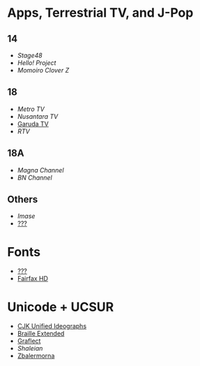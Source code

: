 # Apps, Terrestrial TV, and J-Pop
## 14
* _Stage48_
* _Hello! Project_
* _Momoiro Clover Z_
## 18
* _Metro TV_
* _Nusantara TV_
* [Garuda TV](https://garuda.tv/)
* _RTV_
## 18A
* _Magna Channel_
* _BN Channel_
## Others
* _Imase_
* [???](https://extendedmaster113.github.io/112)
# Fonts
* [???](https://extendedmaster113.github.io/kokoro)
* [Fairfax HD](https://www.kreativekorp.com/software/fonts/fairfaxhd/)
# Unicode + UCSUR
* [CJK Unified Ideographs](https://extendedmaster113.github.io/mana)
* [Braille Extended](https://www.kreativekorp.com/ucsur/charts/Braille_Extended_UCSUR.pdf)
* [Graflect](https://maycxc.github.io/prop.html)
* _Shaleian_
* [Zbalermorna](https://jackhumbert.github.io/zbalermorna/)
